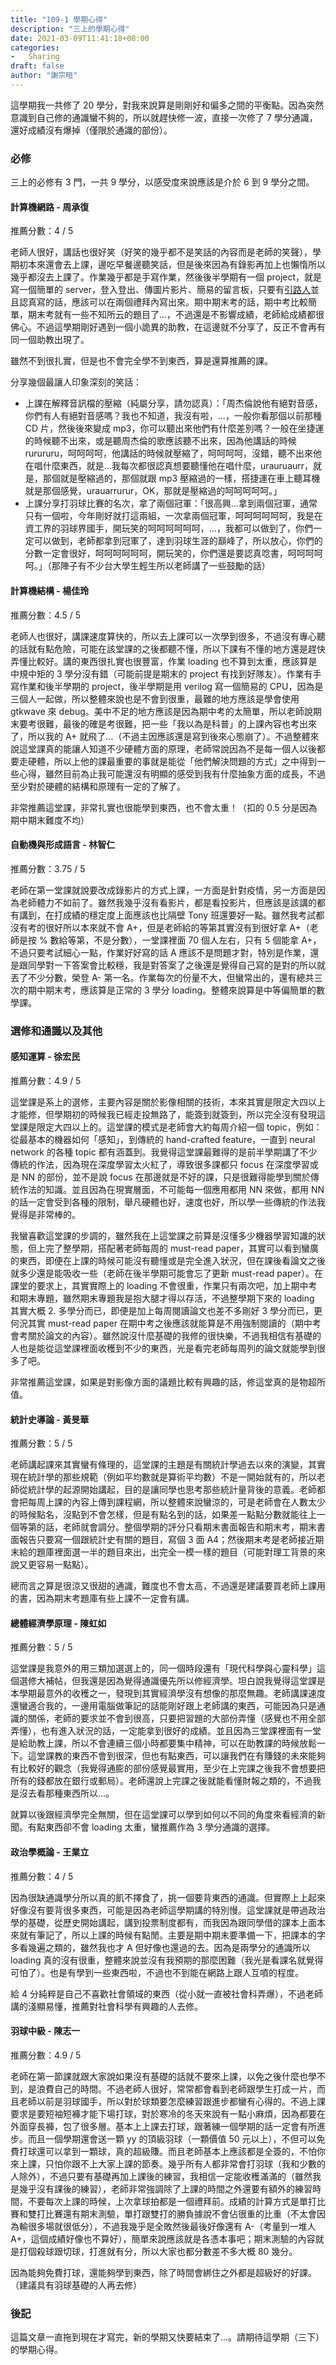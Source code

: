 ```yaml
---
title: "109-1 學期心得"
description: "三上的學期心得"
date: 2021-03-09T11:41:18+08:00
categories:
-   Sharing
draft: false
author: "謝宗晅"
---
```


這學期我一共修了 20 學分，對我來說算是剛剛好和偏多之間的平衡點。因為突然意識到自己修的通識蠻不夠的，所以就趕快修一波，直接一次修了 7 學分通識，還好成績沒有爆掉（僅限於通識的部份）。

### 必修

三上的必修有 3 門，一共 9 學分，以感受度來說應該是介於 6 到 9 學分之間。

#### 計算機網路 - 周承復

推薦分數：4 / 5

老師人很好，講話也很好笑（好笑的幾乎都不是笑話的內容而是老師的笑聲），學期初本來還會去上課，邊吃早餐邊聽笑話，但是後來因為有錄影再加上也懶惰所以幾乎都沒去上課了。作業幾乎都是手寫作業，然後後半學期有一個 project，就是寫一個簡單的 server，登入登出、傳圖片影片、簡易的留言板，只要有[引路人](https://jameshsu.csie.org/)並且認真寫的話，應該可以在兩個禮拜內寫出來。期中期末考的話，期中考比較簡單，期末考就有一些不知所云的題目了...，不過還是不影響成績，老師給成績都很佛心。不過這學期剛好遇到一個小詭異的助教，在這邊就不分享了，反正不會再有同一個助教出現了。

雖然不到很扎實，但是也不會完全學不到東西，算是還算推薦的課。

分享幾個最讓人印象深刻的笑話：
* 上課在解釋音訊檔的壓縮（純屬分享，請勿認真）：「周杰倫說他有絕對音感，你們有人有絕對音感嗎？我也不知道，我沒有啦，...，一般你看那個以前那種 CD 片，然後後來變成 mp3，你可以聽出來他們有什麼差別嗎？一般在坐捷運的時候聽不出來，或是聽周杰倫的歌應該聽不出來，因為他講話的時候 rurururu，呵呵呵呵，他講話的時候就壓縮了，呵呵呵呵，沒錯，聽不出來他在唱什麼東西，就是...我每次都很認真想要聽懂他在唱什麼，urauruaurr，就是，那個就是壓縮過的，那個就跟 mp3 壓縮過的一樣，搭捷運在車上聽耳機就是那個感覺，urauarrurur，OK，那就是壓縮過的呵呵呵呵呵。」
* 上課分享打羽球比賽的名次，拿了兩個冠軍：「很高興...拿到兩個冠軍，通常只有一個啦，今年剛好就打這兩組，一次拿兩個冠軍，呵呵呵呵呵呵，我是在資工界的羽球界國手，開玩笑的呵呵呵呵呵呵，...，我都可以做到了，你們一定可以做到，老師都拿到冠軍了，達到羽球生涯的巔峰了，所以放心，你們的分數一定會很好，呵呵呵呵呵呵，開玩笑的，你們還是要認真唸書，呵呵呵呵呵。」（那陣子有不少台大學生輕生所以老師講了一些鼓勵的話）


#### 計算機結構 - 楊佳玲

推薦分數：4.5 / 5

老師人也很好，講課速度算快的，所以去上課可以一次學到很多，不過沒有專心聽的話就有點危險，可能在該堂課的之後都聽不懂，所以下課有不懂的地方還是趕快弄懂比較好。講的東西很扎實也很豐富，作業 loading 也不算到太重，應該算是中規中矩的 3 學分沒有錯（可能前提是期末的 project 有找到好隊友）。作業有手寫作業和後半學期的 project，後半學期是用 verilog 寫一個簡易的 CPU，因為是三個人一起做，所以整體來說也是不會到很重，最難的地方應該是學會使用 gtkwave 來 debug。美中不足的地方應該是因為期中考的太簡單，所以老師說期末要考很難，最後的確是考很難，把一些「我以為是科普」的上課內容也考出來了，所以我的 A+ 就飛了...（不過主因應該還是寫到後來心態崩了）。不過整體來說這堂課真的能讓人知道不少硬體方面的原理，老師常說因為不是每一個人以後都要走硬體，所以上他的課最重要的事就是能從「他們解決問題的方式」之中得到一些心得，雖然目前為止我可能還沒有明顯的感受到我有什麼抽象方面的成長，不過至少對於硬體的結構和原理有一定的了解了。

非常推薦這堂課，非常扎實也很能學到東西，也不會太重！（扣的 0.5 分是因為期中期末難度不均）

#### 自動機與形成語言 - 林智仁

推薦分數：3.75 / 5

老師在第一堂課就說要改成錄影片的方式上課，一方面是針對疫情，另一方面是因為老師體力不如前了。雖然我幾乎沒有看影片，都是看投影片，但應該是該講的都有講到，在打成績的穩定度上面應該也比隔壁 Tony 班還要好一點。雖然我考試都沒有考的很好所以本來就不會 A+，但是老師給的等第其實沒有到很好拿 A+（老師是按 % 數給等第，不是分數），一堂課裡面 70 個人左右，只有 5 個能拿 A+，不過只要考試細心一點，作業好好寫的話 A 應該不是問題才對，特別是作業，還是跟同學對一下答案會比較穩，我是對答案了之後還是覺得自己寫的是對的所以就丟了不少分數，榮登 A- 第一名。作業每次的份量不大，但蠻常出的，還有總共三次的期中期末考，應該算是正常的 3 學分 loading。整體來說算是中等偏簡單的數學課。

### 選修和通識以及其他

#### 感知運算 - 徐宏民

推薦分數：4.9 / 5

這堂課是系上的選修，主要內容是關於影像相關的技術，本來其實是限定大四以上才能修，但學期初的時候我已經走投無路了，能簽到就簽到，所以完全沒有發現這堂課是限定大四以上的。這堂課的模式是老師會大約每周介紹一個 topic，例如：從最基本的機器如何「感知」，到傳統的 hand-crafted feature，一直到 neural network 的各種 topic 都有涵蓋到。我覺得這堂課最難得的是前半學期講了不少傳統的作法，因為現在深度學習太火紅了，導致很多課都只 focus 在深度學習或是 NN 的部份，並不是說 focus 在那邊就是不好的課，只是很難得能學到關於傳統作法的知識。並且因為在現實層面，不可能每一個應用都用 NN 來做，都用 NN 的話一定會受到各種的限制，舉凡硬體也好，速度也好，所以學一些傳統的作法我覺得是非常棒的。

我蠻喜歡這堂課的步調的，雖然我在上這堂課之前算是沒懂多少機器學習知識的狀態，但上完了整學期，搭配著老師每周的 must-read paper，其實可以看到蠻廣的東西，即便在上課的時候可能沒有聽懂或是完全進入狀況，但在課後看論文之後就多少還是能吸收一些（老師在後半學期可能會忘了更新 must-read paper）。在課堂的要求上，其實實際上的 loading 不會很重，作業只有兩次吧，加上期中考和期末專題，雖然期末專題我是抱大腿才得以存活，不過整學期下來的 loading 其實大概 2. 多學分而已，即便是加上每周閱讀論文也差不多剛好 3 學分而已，更何況其實 must-read paper 在期中考之後應該就能算是不用強制閱讀的（期中考會考關於論文的內容）。雖然說沒什麼基礎的我修的很快樂，不過我相信有基礎的人也是能從這堂課裡面收穫到不少的東西，光是看完老師每周列的論文就能學到很多了吧。

非常推薦這堂課，如果是對影像方面的議題比較有興趣的話，修這堂真的是物超所值。

#### 統計史導論 - 黃旻華

推薦分數：5 / 5

老師講起課來其實蠻有條理的，這堂課的主題是有關統計學過去以來的演變，其實現在統計學的那些規範（例如平均數就是算術平均數）不是一開始就有的，所以老師從統計學的起源開始講起，目的是讓同學也思考那些統計量背後的意義。老師都會把每周上課的內容上傳到課程網，所以整體來說蠻涼的，可是老師會在人數太少的時候點名，沒點到不會怎樣，但是有點名到的話，如果差一點點分數就能往上一個等第的話，老師就會調分。整個學期的評分只看期末書面報告和期末考，期末書面報告只要寫一個跟統計史有關的題目，寫個 3 面 A4；然後期末考是老師接近期末給的題庫裡面選一半的題目來出，出完全一模一樣的題目（可能對理工背景的來說又更容易一點點）。

總而言之算是很涼又很甜的通識，難度也不會太高，不過還是建議要買老師上課用的書，因為期末考題庫有些上課不一定會有講。

#### 總體經濟學原理 - 陳虹如

推薦分數：5 / 5

這堂課是我意外的用三類加選選上的，同一個時段還有「現代科學與心靈科學」這個選修大補帖，但我還是因為覺得通識優先所以修經濟學。坦白說我覺得這堂課是本學期最意外的收穫之一，發現到其實經濟學沒有想像的那麼無趣。老師講課速度還蠻適合我的，一邊用電腦做筆記的話能剛好跟上老師講的東西，可能因為只是通識的關係，老師的要求並不會到很高，只要把習題的大部份弄懂（感覺也不用全部弄懂），也有進入狀況的話，一定能拿到很好的成績。並且因為三堂課裡面有一堂是給助教上課，所以不會連續三個小時都要集中精神，可以在助教課的時候放鬆一下。這堂課教的東西不會到很深，但也有點東西，可以讓我們在有賺錢的未來能夠有比較好的觀念（我覺得通膨的部份感覺最實用，至少在上完課之後我不會想要把所有的錢都放在銀行或郵局）。老師還說上完課之後就能看懂財報之類的，不過我是沒去看那種東西所以...。

就算以後跟經濟學完全無關，但在這堂課可以學到如何以不同的角度來看經濟的新聞。有點東西卻不會 loading 太重，蠻推薦作為 3 學分通識的選擇。

#### 政治學概論 - 王業立

推薦分數：4 / 5

因為很缺通識學分所以真的飢不擇食了，挑一個要背東西的通識。但實際上上起來好像沒有要背很多東西，可能是因為老師這學期講的特別慢。這堂課就是帶過政治學的基礎，從歷史開始講起，講到投票制度都有，而我因為跟同學借的課本上面本來就有筆記了，所以上課的時候有點閒。主要是期中期末要準備一下，把課本的字多看幾遍之類的，雖然我也才 A 但好像也還過的去。因為是兩學分的通識所以 loading 真的沒有很重，整體來說並沒有我預期的那麼困難（我光是看課名就覺得可怕了）。也是有學到一些東西啦，不過也不到能在網路上跟人互噴的程度。

給 4 分純粹是自己不喜歡社會領域的東西（從小就一直被社會科弄爆），不過老師講的淺顯易懂，推薦對社會科學有興趣的人去修。

#### 羽球中級 - 陳志一

推薦分數：4.9 / 5

老師在第一節課就跟大家說如果沒有基礎的話就不要來上課，以免之後什麼也學不到，是浪費自己的時間。不過老師人很好，常常都會看到老師跟學生打成一片，而且老師以前是羽球國手，所以對於球類要怎麼練習跟進步都蠻有心得的。不過上課要求是要短袖短褲才能下場打球，對於寒冷的冬天來說有一點小麻煩，因為都要在外面穿長褲，包了很多層。基本上上課去打球，跟著練一個學期的話一定會有所進步。而且一個學期還會送一顆 yy 的頂級羽球（一顆價值 50 元以上），不但可以免費打球還可以拿到一顆球，真的超級賺。而且老師基本上應該都是全簽的，不怕你來上課，只怕你跟不上大家上課的節奏。幾乎所有人都非常會打羽球（我和少數的人除外），不過只要有基礎再加上課後的練習，我相信一定能收穫滿滿的（雖然我是幾乎沒有課後的練習），老師非常強調除了上課的時間之外還要有額外的練習時間，不要每次上課的時候，上次拿球拍都是一個禮拜前。成績的計算方式是單打比賽和雙打比賽還有期末測驗，單打跟雙打的勝負據說不會佔很重的比重（不太會因為輸很多場就很低分），不過我幾乎是全敗然後最後好像還有 A-（考量到一堆人 A+，這個成績好像也不算好），簡單來說應該就是各憑本事吧；期末測驗的內容就是打個殺球跟切球，打進就有分，所以大家也都分數差不多大概 80 幾分。

因為能夠免費打球，還能夠學到東西，除了時間會綁住之外都是超級好的好課。（建議具有羽球基礎的人再去修）

### 後記

這篇文章一直拖到現在才寫完，新的學期又快要結束了...。請期待這學期（三下）的學期心得。
